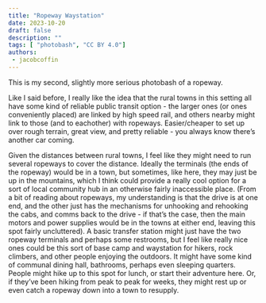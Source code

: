 ```yaml
---
title: "Ropeway Waystation"
date: 2023-10-20
draft: false
description: ""
tags: [ "photobash", "CC BY 4.0"]
authors:
 - jacobcoffin
---
```


This is my second, slightly more serious photobash of a ropeway.

Like I said before, I really like the idea that the rural towns in this setting all have some kind of reliable public transit option - the larger ones (or ones conveniently placed) are linked by high speed rail, and others nearby might link to those (and to eachother) with ropeways. Easier/cheaper to set up over rough terrain, great view, and pretty reliable - you always know there’s another car coming.

Given the distances between rural towns, I feel like they might need to run several ropeways to cover the distance. Ideally the terminals (the ends of the ropeway) would be in a town, but sometimes, like here, they may just be up in the mountains, which I think could provide a really cool option for a sort of local community hub in an otherwise fairly inaccessible place. (From a bit of reading about ropeways, my understanding is that the drive is at one end, and the other just has the mechanisms for unhooking and rehooking the cabs, and comms back to the drive - if that’s the case, then the main motors and power supplies would be in the towns at either end, leaving this spot fairly uncluttered). A basic transfer station might just have the two ropeway terminals and perhaps some restrooms, but I feel like really nice ones could be this sort of base camp and waystation for hikers, rock climbers, and other people enjoying the outdoors. It might have some kind of communal dining hall, bathrooms, perhaps even sleeping quarters. People might hike up to this spot for lunch, or start their adventure here. Or, if they’ve been hiking from peak to peak for weeks, they might rest up or even catch a ropeway down into a town to resupply.